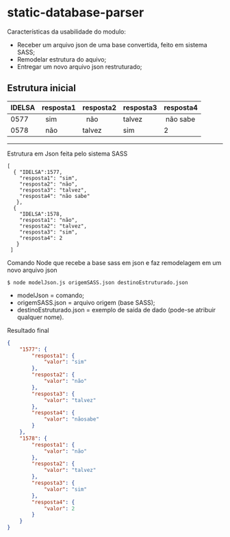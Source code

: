 # static-database-parser

Características da usabilidade do modulo:

* Receber um arquivo json de uma base convertida, feito em sistema SASS;
* Remodelar  estrutura do aquivo;
* Entregar um novo arquivo json restruturado;

Estrutura inicial
-------------------------------------------------------
IDELSA |  resposta1 | resposta2 | resposta3 | resposta4
-------|------------|-----------|-----------|----------
 0577  |   sim      |   não     |  talvez   |  não sabe
 0578  |   não      |   talvez  |    sim    |     2
--------------------------------------------------------

Estrutura em Json feita pelo sistema SASS 

```
[
  { "IDELSA":1577,
    "resposta1": "sim",
    "resposta2": "não",
    "resposta3": "talvez",
    "resposta4": "não sabe"
   },
  {
    "IDELSA":1578,
    "resposta1": "não",
    "resposta2": "talvez",
    "resposta3": "sim",
    "resposta4": 2
   }
 ]

```
Comando Node que recebe a base sass em json e faz remodelagem em um novo arquivo json 

```node
$ node modelJson.js origemSASS.json destinoEstruturado.json
```
* modelJson = comando;
* origemSASS.json = arquivo origem (base SASS);
* destinoEstruturado.json = exemplo de saida de dado (pode-se atribuir qualquer nome).

Resultado final

```json
{
    "1577": {
        "resposta1": {
            "valor": "sim"
        },
        "resposta2": {
            "valor": "não"
        },
        "resposta3": {
            "valor": "talvez"
        },
        "resposta4": {
            "valor": "nãosabe"
        }
    },
    "1578": {
        "resposta1": {
            "valor": "não"
        },
        "resposta2": {
            "valor": "talvez"
        },
        "resposta3": {
            "valor": "sim"
        },
        "resposta4": {
            "valor": 2
        }
    }
}

```



 
 
 





